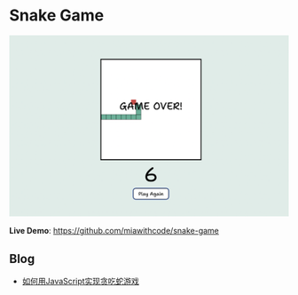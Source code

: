 # Snake Game

![](images/snake-game.png)

**Live Demo**: https://github.com/miawithcode/snake-game

## Blog
- [如何用JavaScript实现贪吃蛇游戏](https://cuttontail.blog/blog/how-to-build-a-snake-game-in-javascript/)